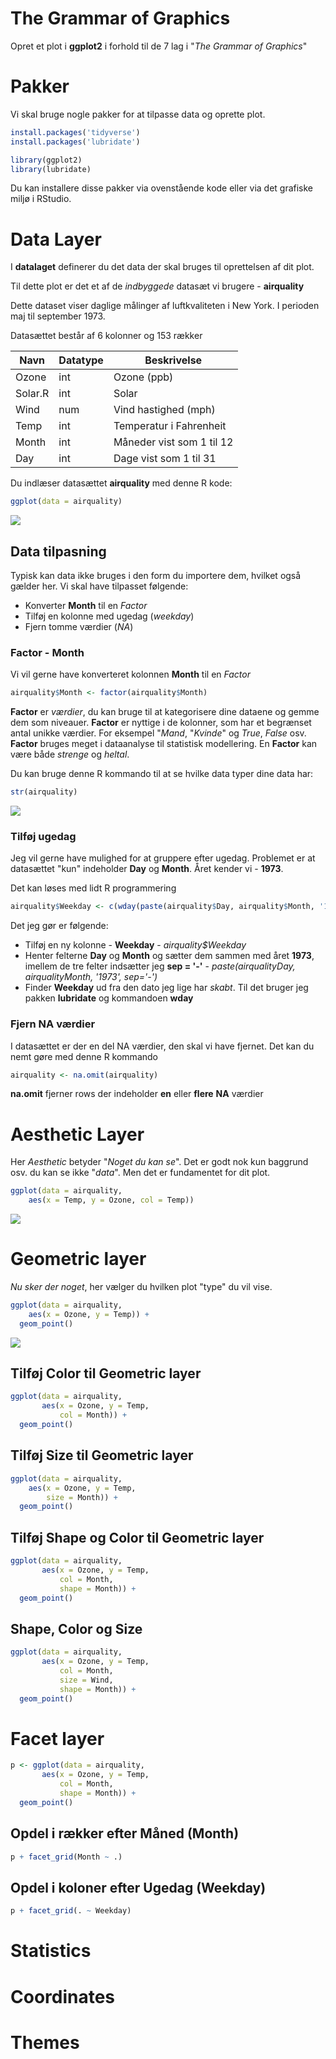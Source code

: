 # The Grammar of Graphics
Opret et plot i **ggplot2** i forhold til de 7 lag i "*The Grammar of Graphics*"

# Pakker
Vi skal bruge nogle pakker for at tilpasse data og oprette plot.

```r
install.packages('tidyverse')
install.packages('lubridate')

library(ggplot2)
library(lubridate)
```

Du kan installere disse pakker via ovenstående kode eller via det grafiske miljø i RStudio.


# Data Layer
I **datalaget** definerer du det data der skal bruges til oprettelsen af dit plot.

Til dette plot er det et af de *indbyggede* datasæt vi brugere - **airquality**

Dette dataset viser daglige målinger af luftkvaliteten i New York. I perioden maj til september 1973.

Datasættet består af 6 kolonner og 153 rækker

| Navn    | Datatype | Beskrivelse               |
|---------|----------|---------------------------|
| Ozone   | int      | Ozone (ppb)               |
| Solar.R | int      | Solar                     |
| Wind    | num      | Vind hastighed (mph)      |
| Temp    | int      | Temperatur i Fahrenheit   |
| Month   | int      | Måneder vist som 1 til 12 |
| Day     | int      | Dage vist som 1 til 31    |

Du indlæser datasættet **airquality** med denne R kode:

```r
ggplot(data = airquality)
```

![](.//_image/plot_data.jpg)

## Data tilpasning
Typisk kan data ikke bruges i den form du importere dem, hvilket også gælder her. Vi skal have tilpasset følgende:

- Konverter **Month** til en *Factor*
- Tilføj en kolonne med ugedag (*weekday*)
- Fjern tomme værdier (*NA*)

### Factor - Month
Vi vil gerne have konverteret kolonnen **Month** til en *Factor*

```r
airquality$Month <- factor(airquality$Month)
```
**Factor** er *værdier*, du kan bruge til at kategorisere dine dataene og gemme dem som niveauer. **Factor** er nyttige i de kolonner, som har et begrænset antal unikke værdier. For eksempel "*Mand*, "*Kvinde*" og *True*, *False* osv. **Factor** bruges meget i dataanalyse til statistisk modellering. En **Factor** kan være både *strenge* og *heltal*.

Du kan bruge denne R kommando til at se hvilke data typer dine data har:

```r
str(airquality)
```

![](./_image/str.jpg)

### Tilføj ugedag
Jeg vil gerne have mulighed for at gruppere efter ugedag. Problemet er at datasættet "kun" indeholder **Day** og **Month**. Året kender vi - **1973**.

Det kan løses med lidt R programmering

```r
airquality$Weekday <- c(wday(paste(airquality$Day, airquality$Month, '1973', sep='-'), label=TRUE, abbr=FALSE))
```

Det jeg gør er følgende:

- Tilføj en ny kolonne - **Weekday** - *airquality$Weekday*
- Henter felterne **Day** og **Month** og sætter dem sammen med året **1973**, imellem de tre felter indsætter jeg **sep = '-'** - *paste(airquality$Day, airquality$Month, '1973', sep='-')*
- Finder **Weekday** ud fra den dato jeg lige har *skabt*. Til det bruger jeg pakken **lubridate** og kommandoen **wday**

### Fjern NA værdier
I datasættet er der en del NA værdier, den skal vi have fjernet. Det kan du nemt gøre med denne R kommando

```r
airquality <- na.omit(airquality)
```
**na.omit** fjerner rows der indeholder **en** eller **flere** **NA** værdier

# Aesthetic Layer
Her *Aesthetic* betyder "*Noget du kan se*". Det er godt nok kun baggrund osv. du kan se ikke "*data*". Men det er fundamentet for dit plot.

```r
ggplot(data = airquality,
    aes(x = Temp, y = Ozone, col = Temp))
```

![](./_image/plot_aesthetic.jpeg)

# Geometric layer
*Nu sker der noget*, her vælger du hvilken plot "type" du vil vise.

```r
ggplot(data = airquality, 
    aes(x = Ozone, y = Temp)) + 
  geom_point()
```

![](./_image/plot_geometric.jpeg)

## Tilføj Color til Geometric layer

```r
ggplot(data = airquality, 
       aes(x = Ozone, y = Temp, 
           col = Month)) + 
  geom_point()
```

## Tilføj Size til Geometric layer

```r
ggplot(data = airquality, 
    aes(x = Ozone, y = Temp, 
        size = Month)) + 
  geom_point()
```

## Tilføj Shape og Color til Geometric layer

```r
ggplot(data = airquality, 
       aes(x = Ozone, y = Temp, 
           col = Month, 
           shape = Month)) + 
  geom_point()
```

## Shape, Color og Size

```r
ggplot(data = airquality, 
       aes(x = Ozone, y = Temp, 
           col = Month,
           size = Wind, 
           shape = Month)) + 
  geom_point()
```

# Facet layer

```r
p <- ggplot(data = airquality, 
       aes(x = Ozone, y = Temp,
           col = Month,
           shape = Month)) + 
  geom_point()
```

## Opdel i rækker efter Måned (Month)

```r
p + facet_grid(Month ~ .)
```

## Opdel i koloner efter Ugedag (Weekday)

```r
p + facet_grid(. ~ Weekday)
```

# Statistics



# Coordinates


# Themes
